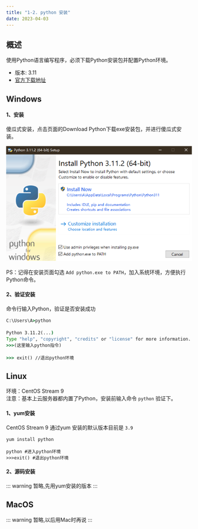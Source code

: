 ```yaml
---
title: "1-2. python 安装"
date: 2023-04-03
---
```

## 概述
使用Python语言编写程序，必须下载Python安装包并配置Python环境。
- 版本: 3.11
- [官方下载地址](https://www.python.org/downloads/)


## Windows
#### 1、安装
傻瓜式安装，点击页面的Download Python下载exe安装包，并进行傻瓜式安装。<br><br>
![001](/img/python/base/1/001.png)
<br><br>
PS：记得在安装页面勾选 `Add python.exe to PATH`，加入系统环境，方便执行Python命令。

#### 2、验证安装
命令行输入Python，验证是否安装成功
```cmd
C:\Users\A>python

Python 3.11.2(...) 
Type "help", "copyright", "credits" or "license" for more information.
>>>(这里输入python指令)

>>> exit() //退出python环境
```

## Linux
环境：CentOS Stream 9  
注意：基本上云服务器都内置了Python，安装前输入命令 `python` 验证下。  
#### 1、yum安装
CentOS Stream 9 通过yum 安装的默认版本目前是 `3.9`
```shell
yum install python

python #进入python环境
>>>exit() #退出python环境
```

#### 2、源码安装
::: warning 
暂略,先用yum安装的版本
:::


## MacOS
::: warning 
暂略,以后用Mac时再说
:::